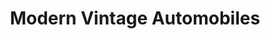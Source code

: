 ---
title: "Modern Vintage Automobiles"
url: /bischwiller/modern-vintage-automobiles/
shop: réparation de voitures
---